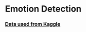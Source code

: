 # Emotion Detection

### [Data used from Kaggle](https://www.kaggle.com/datasets/ananthu017/emotion-detection-fer)
